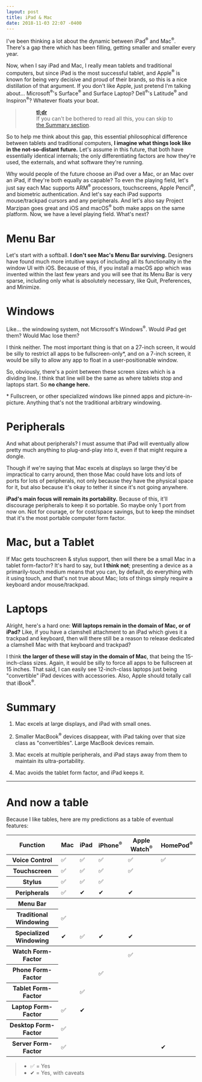 ```yaml
---
layout: post
title: iPad & Mac
date: 2018-11-03 22:07 -0400
---
```


I've been thinking a lot about the dynamic between iPad<sup class="reg">&reg;</sup> and Mac<sup class="reg">&reg;</sup>. There's a gap there which has been filling, getting smaller and smaller every year.

<aside>Now, when I say iPad and Mac, I really mean tablets and traditional computers, but since iPad is the most successful tablet, and Apple<sup class="reg">&reg;</sup> is known for being very decisive and proud of their brands, so this is a nice distillation of that argument. If you don't like Apple, just pretend I'm talking about... Microsoft<sup class="reg">&reg;</sup>'s Surface<sup class="reg">&reg;</sup> and Surface Laptop? Dell<sup class="reg">&reg;</sup>'s Latitude<sup class="reg">&reg;</sup> and Inspiron<sup class="reg">&reg;</sup>? Whatever floats your boat.</aside>

> <figure><a href="#summary"><b class="tldr">tl;dr</b></a> <figcaption>If you can't be bothered to read all this, you can skip to <a href="#summary">the Summary section</a>.</figcaption></figure>

So to help me think about this gap, this essential philosophical difference between tablets and traditional computers, **I imagine what things look like in the not-so-distant future.** Let's assume in this future, that both have essentially identical internals; the only differentiating factors are how they're used, the externals, and what software they're running.

Why would people of the future choose an iPad over a Mac, or an Mac over an iPad, if they're both equally as capable? To even the playing field, let's just say each Mac supports ARM<sup class="reg">&reg;</sup> processors, touchscreens, Apple Pencil<sup class="reg">&reg;</sup>, and biometric authentication. And let's say each iPad supports mouse/trackpad cursors and any peripherals. And let's also say Project Marzipan goes great and iOS and macOS<sup class="reg">&reg;</sup> both make apps on the same platform. Now, we have a level playing field. What's next?



# Menu Bar #

Let's start with a softball. **I don't see Mac's Menu Bar surviving.** Designers have found much more intuitive ways of including all its functionality in the window UI with iOS. Because of this, if you install a macOS app which was invented within the last few years and you will see that its Menu Bar is very sparse, including only what is absolutely necessary, like Quit, Preferences, and Minimize.



# Windows #

Like... the windowing system, not Microsoft's Windows<sup class="reg">&reg;</sup>. Would iPad get them? Would Mac lose them?

I think neither. The most important thing is that on a 27-inch screen, it would be silly to restrict all apps to be fullscreen-only*, and on a 7-inch screen, it would be silly to allow any app to float in a user-positionable window.

So, obviously, there's a point between these screen sizes which is a dividing line. I think that line will be the same as where tablets stop and laptops start. So **no change here.**


<aside>* Fullscreen, or other specialized windows like pinned apps and picture-in-picture. Anything that's not the traditional arbitrary windowing.</aside>



# Peripherals #

And what about peripherals? I must assume that iPad will eventually allow pretty much anything to plug-and-play into it, even if that might require a dongle.

Though if we're saying that Mac excels at displays so large they'd be impractical to carry around, then those Mac could have lots and lots of ports for lots of peripherals, not only because they have the physical space for it, but also because it's okay to tether it since it's not going anywhere.

**iPad's main focus will remain its portability.** Because of this, it'll discourage peripherals to keep it so portable. So maybe only 1 port from now on. Not for courage, or for cost/space savings, but to keep the mindset that it's the most portable computer form factor.



# Mac, but a Tablet #

If Mac gets touchscreen &amp; stylus support, then will there be a small Mac in a tablet form-factor? It's hard to say, but **I think not**; presenting a device as a primarily-touch medium means that you can, by default, do everything with it using touch, and that's not true about Mac; lots of things simply require a keyboard andor mouse/trackpad.



# Laptops #

Alright, here's a hard one: **Will laptops remain in the domain of Mac, or of iPad?** Like, if you have a clamshell attachment to an iPad which gives it a trackpad and keyboard, then will there still be a reason to release dedicated a clamshell Mac with that keyboard and trackpad?

I think **the larger of these will stay in the domain of Mac**, that being the 15-inch-class sizes. Again, it would be silly to force all apps to be fullscreen at 15 inches. That said, I can easily see 12-inch-class laptops just being "convertible" iPad devices with accessories. Also, Apple should totally call that iBook<sup class="reg">&reg;</sup>.



# Summary #

 1. Mac excels at large displays, and iPad with small ones.

 2. Smaller MacBook<sup class="reg">&reg;</sup> devices disappear, with iPad taking over that size class as "convertibles". Large MacBook devices remain.

 3. Mac excels at multiple peripherals, and iPad stays away from them to maintain its ultra-portability.

 4. Mac avoids the tablet form factor, and iPad keeps it.



---

# And now a table #

Because I like tables, here are my predictions as a table of eventual features:



<div class="wide-table-holder">
    <table class="center-td">
        <thead>
            <tr>
                <th>Function</th>
                <th>Mac</th>
                <th>iPad</th>
                <th>iPhone<sup class="reg">&reg;</sup></th>
                <th>Apple Watch<sup class="reg">&reg;</sup></th>
                <th>HomePod<sup class="reg">&reg;</sup></th>
            </tr>
        </thead>
        <tbody>
            <tr>
                <th>Voice Control</th>
                <td>✅</td> <!-- Mac -->
                <td>✅</td> <!-- iPad -->
                <td>✅</td> <!-- iPhone -->
                <td>✅</td> <!-- Apple Watch -->
                <td>✅</td> <!-- HomePod -->
            </tr>
            <tr>
                <th>Touchscreen</th>
                <td>✅</td> <!-- Mac -->
                <td>✅</td> <!-- iPad -->
                <td>✅</td> <!-- iPhone -->
                <td>✅</td> <!-- Apple Watch -->
                <td></td> <!-- HomePod -->
            </tr>
            <tr>
                <th>Stylus</th>
                <td>✅</td> <!-- Mac -->
                <td>✅</td> <!-- iPad -->
                <td>✅</td> <!-- iPhone -->
                <td></td> <!-- Apple Watch -->
                <td></td> <!-- HomePod -->
            </tr>
            <tr>
                <th>Peripherals</th>
                <td>✅</td> <!-- Mac -->
                <td>✔</td> <!-- iPad -->
                <td>✔</td> <!-- iPhone -->
                <td>✔</td> <!-- Apple Watch -->
                <td></td> <!-- HomePod -->
            </tr>
        </tbody>
        <tbody>
            <tr>
                <th>Menu Bar</th>
                <td></td> <!-- Mac -->
                <td></td> <!-- iPad -->
                <td></td> <!-- iPhone -->
                <td></td> <!-- Apple Watch -->
                <td></td> <!-- HomePod -->
            </tr>
            <tr>
                <th>Traditional Windowing</th>
                <td>✅</td> <!-- Mac -->
                <td></td> <!-- iPad -->
                <td></td> <!-- iPhone -->
                <td></td> <!-- Apple Watch -->
                <td></td> <!-- HomePod -->
            </tr>
            <tr>
                <th>Specialized Windowing</th>
                <td>✔</td> <!-- Mac -->
                <td>✅</td> <!-- iPad -->
                <td>✔</td> <!-- iPhone -->
                <td>✔</td> <!-- Apple Watch -->
                <td></td> <!-- HomePod -->
            </tr>
        </tbody>
        <tbody>
            <tr>
                <th>Watch Form-Factor</th>
                <td></td> <!-- Mac -->
                <td></td> <!-- iPad -->
                <td></td> <!-- iPhone -->
                <td>✅</td> <!-- Apple Watch -->
                <td></td> <!-- HomePod -->
            </tr>
            <tr>
                <th>Phone Form-Factor</th>
                <td></td> <!-- Mac -->
                <td></td> <!-- iPad -->
                <td>✅</td> <!-- iPhone -->
                <td></td> <!-- Apple Watch -->
                <td></td> <!-- HomePod -->
            </tr>
            <tr>
                <th>Tablet Form-Factor</th>
                <td></td> <!-- Mac -->
                <td>✅</td> <!-- iPad -->
                <td></td> <!-- iPhone -->
                <td></td> <!-- Apple Watch -->
                <td></td> <!-- HomePod -->
            </tr>
            <tr>
                <th>Laptop Form-Factor</th>
                <td>✅</td> <!-- Mac -->
                <td>✔</td> <!-- iPad -->
                <td></td> <!-- iPhone -->
                <td></td> <!-- Apple Watch -->
                <td></td> <!-- HomePod -->
            </tr>
            <tr>
                <th>Desktop Form-Factor</th>
                <td>✅</td> <!-- Mac -->
                <td></td> <!-- iPad -->
                <td></td> <!-- iPhone -->
                <td></td> <!-- Apple Watch -->
                <td></td> <!-- HomePod -->
            </tr>
            <tr>
                <th>Server Form-Factor</th>
                <td>✅</td> <!-- Mac -->
                <td></td> <!-- iPad -->
                <td></td> <!-- iPhone -->
                <td></td> <!-- Apple Watch -->
                <td>✔</td> <!-- HomePod -->
            </tr>
        </tbody>
    </table>
</div>


> * ✅ = Yes
> * ✔ = Yes, with caveats
